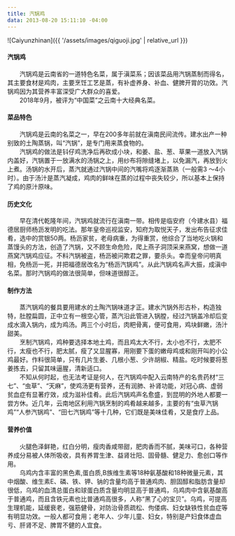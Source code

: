 ```yaml
---
title: 汽锅鸡
data: 2013-08-20 15:11:10 -04:00
---
```

![Caiyunzhinan]({{ '/assets/images/qiguoji.jpg' | relative_url }})

#### 汽锅鸡
&emsp;&emsp;汽锅鸡是云南省的一道特色名菜，属于滇菜系；因该菜品用汽锅蒸制而得名，其主要食材是鸡肉，主要烹饪工艺是蒸，有补虚养身、补血、健脾开胃的功效。汽锅鸡因为其营养丰富深受广大群众的喜爱。  
&emsp;&emsp;2018年9月，被评为“中国菜”之云南十大经典名菜。

#### 菜品特色
&emsp;&emsp;汽锅鸡是云南的名菜之一，早在200多年前就在滇南民间流传。建水出产一种别致的土陶蒸锅，叫“汽锅”，是专门用来蒸食物的。  
&emsp;&emsp;汽锅鸡的做法是钭仔鸡洗净后再砍成小块，和姜、盐、葱、草果一道放入汽锅内盖好，汽锅置于一放满水的汤锅之上，用纱布将隙缝堵上，以免漏汽，再放到火上煮。汤锅的水开后，蒸汽就通过汽锅中间的汽嘴将鸡逐渐蒸熟（一般需3 ～4小时）。由于汤汁是蒸汽凝成，鸡肉的鲜味在蒸的过程中丧失较少，所以基本上保持了鸡的原汁原味。

#### 历史文化
&emsp;&emsp;早在清代乾隆年间，汽锅鸡就流行在滇南一带。相传是临安府（今建水县）福德居厨师杨沥发明的吃法。那年皇帝巡视监安，知府为取悦天子，发出布告征求佳肴，选中的赏银50两。杨沥家贫，老母病重，为得重赏，他综合了当地吃火锅和蒸馒头的方法，创造了汽锅，又不顾生命危险，爬上燕子洞顶采来燕窝，想做一道燕窝汽锅鸡应征。不料汽锅被盗，杨沥被问欺君之罪，要杀头。幸而皇帝问明真相，免杨沥一死，并把福德居改名为“杨沥汽锅鸡”。从此汽锅鸡名声大振，成滇中名菜。那时汽锅鸡的做法很简单，但味道很醇正。

#### 制作方法
&emsp;&emsp;蒸汽锅鸡的餐具要用建水的土陶汽锅味道才正。建水汽锅外形古朴，构造独特，肚膛扁圆，正中立有一根空心管，蒸汽沿此管进入锅膛，经过汽锅盖冷却后变成水滴入锅内，成为鸡汤。两三个小时后，肉粑骨离，便可食用，鸡块鲜嫩，汤汁甜美。  
&emsp;&emsp;烹制汽锅鸡，鸡种要选择本地土鸡，而且鸡太大不行，太小也不行，太肥不行，太瘦也不行，肥太腻，瘦了又显腥寡，用刚要下蛋的嫩母鸡或和刚开叫的小公鸡最好。作料很简单，只有几片生姜、几根小葱、少许胡椒、精盐。吃时候要将葱姜拣去，只留其味逼腥，清新适口。  
&emsp;&emsp;不知从何时起，也无法考证是何人，在汽锅鸡中配入云南特产的名贵药材“三七”、“虫草”、“天麻”，使鸡汤更有营养，还有润肺、补肾功能，对冠心病、虚弱贫血症有显著疗效，成为滋补佳肴。此后汽锅鸡声名愈盛，到昆明的外地人都要一尝方休。近几年，云南地区利用汽锅烹制的鸡肴越来越多，主要的有“虫草汽锅鸡”“人参汽锅鸡”、“田七汽锅鸡”等十几种，它们既是美味佳肴，又是食疗上品。

#### 营养价值
&emsp;&emsp;火腿色泽鲜艳，红白分明，瘦肉香咸带甜，肥肉香而不腻，美味可口，各种营养成分易被人体所吸收，具有养胃生津、益肾壮阳、固骨髓、健足力、愈创口等作用。  
&emsp;&emsp;乌鸡内含丰富的黑色素,蛋白质,B族维生素等18种氨基酸和18种微量元素，其中烟酸、维生素E、磷、铁、钾、钠的含量均高于普通鸡肉、胆固醇和脂肪含量却很低，乌鸡的血清总蛋白和球蛋白质含量均明显高于普通鸡，乌鸡肉中含氨基酸高于普通鸡，而且含铁元素也比普通鸡高很多，人称“黑了心的宝贝”。乌鸡，可提高生理机能，延缓衰老，强筋健骨，对防治骨质疏松、佝偻病、妇女缺铁性贫血症等有明显功效。一般人都可食用；老年人、少年儿童、妇女，特别是产妇食体虚血亏、肝肾不足、脾胃不健的人宜食。